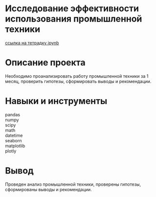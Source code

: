 # Исследование эффективности использования промышленной техники
[ссылка на тетрадку ipynb](https://nbviewer.org/github/BurakovvDM/AnalyticsProjects/blob/main/machine_efficiency/technics.ipynb)
# Описание проекта
Необходимо проанализировать работу промышленной техники за 1 месяц, проверить гипотезы, сформировать выводы и рекомендации.

# Навыки и инструменты
pandas <br>
numpy <br>
scipy <br>
math <br>
datetime <br>
seaborn <br>
matplotlib <br>
plotly <br>

# Вывод
Проведен анализ промышленной техники, проверены гипотезы, сформированы выводы и рекомендации.
